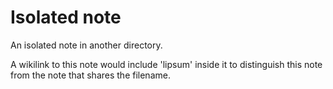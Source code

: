 # Isolated note
An isolated note in another directory.

A wikilink to this note would include 'lipsum' inside it to distinguish this note from the note that shares the filename.
